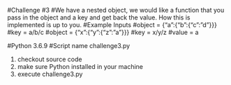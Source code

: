 #Challenge #3
#We have a nested object, we would like a function that you pass in the object and a key and get back the value. How this is implemented is up to you.
#Example Inputs
#object = {“a”:{“b”:{“c”:”d”}}}
#key = a/b/c
#object = {“x”:{“y”:{“z”:”a”}}}
#key = x/y/z
#value = a

#Python 3.6.9
#Script name challenge3.py

1. checkout source code
2. make sure Python installed in your machine
3. execute challenge3.py




